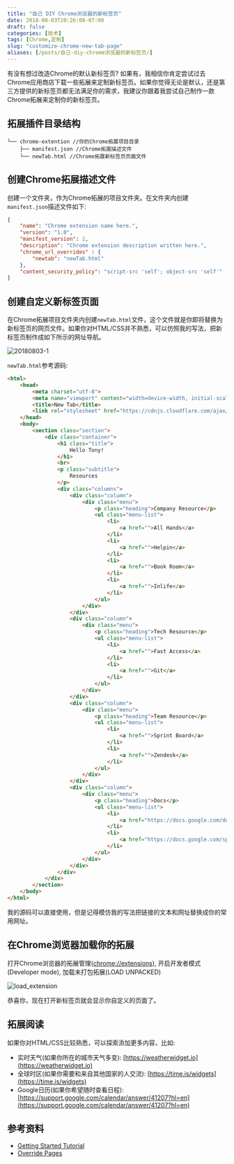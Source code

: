```yaml
---
title: "自己 DIY Chrome浏览器的新标签页"
date: 2018-08-03T20:26:08-07:00
draft: false
categories: [技术]
tags: [Chrome,定制]
slug: "customize-chrome-new-tab-page"
aliases: [/posts/自己-diy-chrome浏览器的新标签页/]
---
```


有没有想过改造Chrome的默认新标签页? 如果有，我相信你肯定尝试过去Chrome应用商店下载一些拓展来定制新标签页。如果你觉得无论是默认，还是第三方提供的新标签页都无法满足你的需求，我建议你跟着我尝试自己制作一款Chrome拓展来定制你的新标签页。

<!--more-->

## 拓展插件目录结构

```
└── chrome-extention //你的Chrome拓展项目目录
    ├── manifest.json //Chrome拓展描述文件
    └── newTab.html //Chrome拓展新标签页页面文件
```

## 创建Chrome拓展描述文件

创建一个文件夹，作为Chrome拓展的项目文件夹。在文件夹内创建`manifest.json`描述文件如下:

```json
{
    "name": "Chrome extension name here.",
    "version": "1.0",
    "manifest_version": 2,
    "description": "Chrome extension description written here.",
    "chrome_url_overrides" : {
        "newtab": "newTab.html"
    },
    "content_security_policy": "script-src 'self'; object-src 'self'"
}
```

## 创建自定义新标签页面

在Chrome拓展项目文件夹内创建`newTab.html`文件，这个文件就是你即将替换为新标签页的网页文件。如果你对HTML/CSS并不熟悉，可以仿照我的写法，把新标签页制作成如下所示的网址导航。

![20180803-1](/images/20180803-1.png)

`newTab.html`参考源码:

```html
<html>
    <head>
        <meta charset="utf-8">
        <meta name="viewport" content="width=device-width, initial-scale=1">
        <title>New Tab</title>
        <link rel="stylesheet" href="https://cdnjs.cloudflare.com/ajax/libs/bulma/0.7.1/css/bulma.min.css">
    </head>
    <body>
        <section class="section">
            <div class="container">
                <h1 class="title">
                    Hello Tony!
                </h1>
                <br>
                <p class="subtitle">
                    Resources
                </p>
                <div class="columns">
                    <div class="column">
                        <div class="menu">
                            <p class="heading">Company Resource</p>
                            <ul class="menu-list">
                                <li>
                                    <a href="">All Hands</a>
                                </li>
                                <li>
                                    <a href="">Helpin</a>
                                </li>
                                <li>
                                    <a href="">Book Room</a>
                                </li>
                                <li>
                                    <a href="">Inlife</a>
                                </li>
                            </ul>
                        </div>
                    </div>
                    <div class="column">
                        <div class="menu">
                            <p class="heading">Tech Resource</p>
                            <ul class="menu-list">
                                <li>
                                    <a href="">Fast Access</a>
                                </li>
                                <li>
                                    <a href="">Git</a>
                                </li>
                            </ul>
                        </div>
                    </div>
                    <div class="column">
                        <div class="menu">
                            <p class="heading">Team Resource</p>
                            <ul class="menu-list">
                                <li>
                                    <a href="">Sprint Board</a>
                                </li>
                                <li>
                                    <a href="">Zendesk</a>
                                </li>
                            </ul>
                        </div>
                    </div>
                    <div class="column">
                        <div class="menu">
                            <p class="heading">Docs</p>
                            <ul class="menu-list">
                                <li>
                                    <a href="https://docs.google.com/document">Google Docs</a>
                                </li>
                                <li>
                                    <a href="https://docs.google.com/spreadsheets">Google Sheets</a>
                                </li>
                            </ul>
                        </div>
                    </div>
                </div>
            </div>
        </section>
    </body>
</html>
```

我的源码可以直接使用，但是记得模仿我的写法把链接的文本和网址替换成你的常用网址。

## 在Chrome浏览器加载你的拓展

打开Chrome浏览器的拓展管理([chrome://extensions](chrome://extensions)), 开启开发者模式(Developer mode), 加载未打包拓展(LOAD UNPACKED)

![load_extension](https://developer.chrome.com/static/images/get_started/load_extension.png)

恭喜你，现在打开新标签页就会显示你自定义的页面了。

## 拓展阅读

如果你对HTML/CSS比较熟悉，可以探索添加更多内容，比如:

- 实时天气(如果你所在的城市天气多变): [https://weatherwidget.io](https://weatherwidget.io)
- 全球时区(如果你需要和来自其他国家的人交流): [https://time.is/widgets](https://time.is/widgets)
- Google日历(如果你希望随时查看日程): [https://support.google.com/calendar/answer/41207?hl=en](https://support.google.com/calendar/answer/41207?hl=en)

## 参考资料

- [Getting Started Tutorial](https://developer.chrome.com/extensions/getstarted)
- [Override Pages](https://developer.chrome.com/extensions/override)